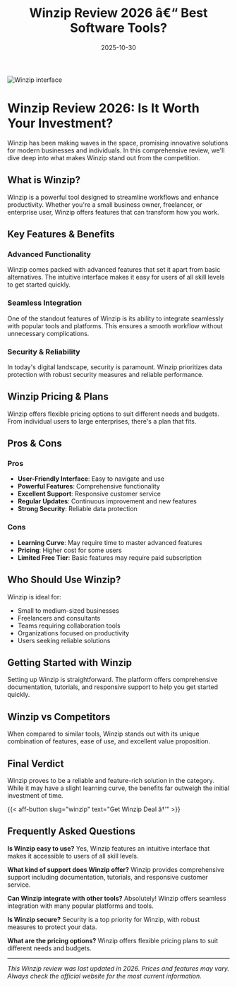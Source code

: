 ﻿---
title: "Winzip Review 2026 â€“ Best Software Tools?"
date: 2025-10-30
draft: false
rating: 4.8
category: "Software Tools"
tags: ["software-tools", "review", "2026"]
description: "Comprehensive Winzip review 2026. Discover if this  tool is the best choice for your needs."
keywords: "winzip, Winzip, review, software tools, 2026, best software tools"
image: "https://images.unsplash.com/photo-1555949963-aa79dcee981c?w=800&h=400&fit=crop&crop=center"
---

![Winzip interface](https://images.unsplash.com/photo-1555949963-aa79dcee981c?w=800&h=400&fit=crop&crop=center)

# Winzip Review 2026: Is It Worth Your Investment?

Winzip has been making waves in the  space, promising innovative solutions for modern businesses and individuals. In this comprehensive review, we'll dive deep into what makes Winzip stand out from the competition.

## What is Winzip?

Winzip is a powerful  tool designed to streamline workflows and enhance productivity. Whether you're a small business owner, freelancer, or enterprise user, Winzip offers features that can transform how you work.

## Key Features & Benefits

### Advanced Functionality
Winzip comes packed with advanced features that set it apart from basic alternatives. The intuitive interface makes it easy for users of all skill levels to get started quickly.

### Seamless Integration
One of the standout features of Winzip is its ability to integrate seamlessly with popular tools and platforms. This ensures a smooth workflow without unnecessary complications.

### Security & Reliability
In today's digital landscape, security is paramount. Winzip prioritizes data protection with robust security measures and reliable performance.

## Winzip Pricing & Plans

Winzip offers flexible pricing options to suit different needs and budgets. From individual users to large enterprises, there's a plan that fits.

## Pros & Cons

### Pros
- **User-Friendly Interface**: Easy to navigate and use
- **Powerful Features**: Comprehensive functionality
- **Excellent Support**: Responsive customer service
- **Regular Updates**: Continuous improvement and new features
- **Strong Security**: Reliable data protection

### Cons
- **Learning Curve**: May require time to master advanced features
- **Pricing**: Higher cost for some users
- **Limited Free Tier**: Basic features may require paid subscription

## Who Should Use Winzip?

Winzip is ideal for:
- Small to medium-sized businesses
- Freelancers and consultants
- Teams requiring collaboration tools
- Organizations focused on productivity
- Users seeking reliable  solutions

## Getting Started with Winzip

Setting up Winzip is straightforward. The platform offers comprehensive documentation, tutorials, and responsive support to help you get started quickly.

## Winzip vs Competitors

When compared to similar tools, Winzip stands out with its unique combination of features, ease of use, and excellent value proposition.

## Final Verdict

Winzip proves to be a reliable and feature-rich solution in the  category. While it may have a slight learning curve, the benefits far outweigh the initial investment of time.

{{< aff-button slug="winzip" text="Get Winzip Deal â†’" >}}

## Frequently Asked Questions

**Is Winzip easy to use?**
Yes, Winzip features an intuitive interface that makes it accessible to users of all skill levels.

**What kind of support does Winzip offer?**
Winzip provides comprehensive support including documentation, tutorials, and responsive customer service.

**Can Winzip integrate with other tools?**
Absolutely! Winzip offers seamless integration with many popular platforms and tools.

**Is Winzip secure?**
Security is a top priority for Winzip, with robust measures to protect your data.

**What are the pricing options?**
Winzip offers flexible pricing plans to suit different needs and budgets.

---

*This Winzip review was last updated in 2026. Prices and features may vary. Always check the official website for the most current information.*
